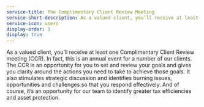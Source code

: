 ```yaml
---
service-title: The Complimentary Client Review Meeting
service-short-description: As a valued client, you’ll receive at least one Complimentary Client Review meeting (CCR).  In fact, this is an annual event for a number of our clients.
service-icon: users
display-order: 1
display: true
---
```

 As a valued client, you’ll receive at least one Complimentary Client Review meeting (CCR).  In fact, this is an annual event for a number of our clients.  The CCR is an opportunity for you to set and review your goals and gives you clarity around the actions you need to take to achieve those goals.  It also stimulates strategic discussion and identifies burning issues, opportunities and challenges so that you respond effectively.  And of course, it’s an opportunity for our team to identify greater tax efficiencies and asset protection.
